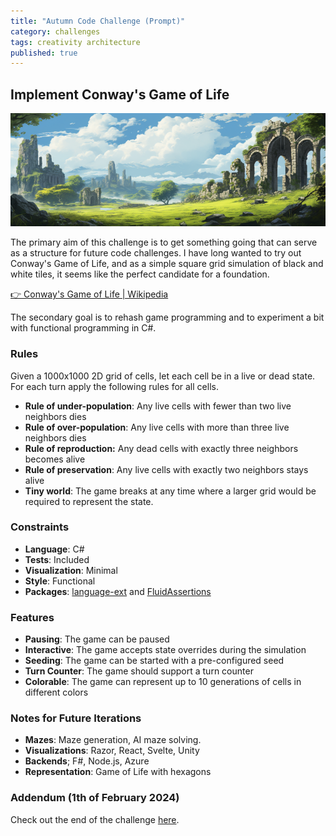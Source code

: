 ```yaml
---
title: "Autumn Code Challenge (Prompt)"
category: challenges
tags: creativity architecture
published: true
---
```


## Implement Conway's Game of Life

![  ](/assets/conways-game-of-life--masthead.png)

The primary aim of this challenge is to get something going that can serve as a
structure for future code challenges. I have long wanted to try out Conway's
Game of Life, and as a simple square grid simulation of black and white tiles,
it seems like the perfect candidate for a foundation. 

[👉 Conway's Game of Life \| Wikipedia](https://en.wikipedia.org/wiki/Conway%27s_Game_of_Life)

The secondary goal is to rehash game programming and to experiment a bit with
functional programming in C#.

### Rules

Given a 1000x1000 2D grid of cells, let each cell be in a live or dead state.  
For each turn apply the following rules for all cells.  

* **Rule of under-population**: Any live cells with fewer than two live neighbors
  dies
* **Rule of over-population**: Any live cells with more than three live neighbors
  dies
* **Rule of reproduction:** Any dead cells with exactly three neighbors becomes
  alive
* **Rule of preservation**: Any live cells with exactly two neighbors stays
  alive
* **Tiny world**: The game breaks at any time where a larger grid would be
  required to represent the state.

### Constraints 

* **Language**: C#
* **Tests**: Included
* **Visualization**: Minimal
* **Style**: Functional
* **Packages**: [language-ext](https://github.com/louthy/language-ext) and [FluidAssertions](https://fluentassertions.com/)
<!-- * (Alternatives Nullable.Extensions, CSharpFunctionalExtensions) -->

### Features

* **Pausing**: The game can be paused
* **Interactive**: The game accepts state overrides during the simulation
* **Seeding**: The game can be started with a pre-configured seed
* **Turn Counter**: The game should support a turn counter
* **Colorable**: The game can represent up to 10 generations of cells in different colors

### Notes for Future Iterations

* **Mazes**: Maze generation, AI maze solving.
* **Visualizations**: Razor, React, Svelte, Unity
* **Backends**; F#, Node.js, Azure
* **Representation**: Game of Life with hexagons

### Addendum (1th of February 2024)

Check out the end of the challenge [here](https://tugend.github.io/challenges/2024/02/01/autumn-code-challenge-conclusion.html).